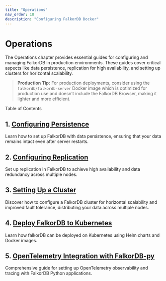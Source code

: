 ```yaml
---
title: "Operations"
nav_order: 10
description: "Configuring FalkorDB Docker"
---
```


# Operations

The Operations chapter provides essential guides for configuring and managing FalkorDB in production environments. These guides cover critical aspects like data persistence, replication for high availability, and setting up clusters for horizontal scalability.

> **Production Tip:** For production deployments, consider using the `falkordb/falkordb-server` Docker image which is optimized for production use and doesn't include the FalkorDB Browser, making it lighter and more efficient.

Table of Contents

## 1. [Configuring Persistence](/operations/persistence)

Learn how to set up FalkorDB with data persistence, ensuring that your data remains intact even after server restarts.

## 2. [Configuring Replication](/operations/replication)

Set up replication in FalkorDB to achieve high availability and data redundancy across multiple nodes.

## 3. [Setting Up a Cluster](/operations/cluster)

Discover how to configure a FalkorDB cluster for horizontal scalability and improved fault tolerance, distributing your data across multiple nodes.

## 4. [Deploy FalkorDB to Kubernetes](/operations/k8s_support)

Learn how falkorDB can be deployed on Kubernetes using Helm charts and Docker images.

## 5. [OpenTelemetry Integration with FalkorDB-py](/operations/opentelemetry)

Comprehensive guide for setting up OpenTelemetry observability and tracing with FalkorDB Python applications.
